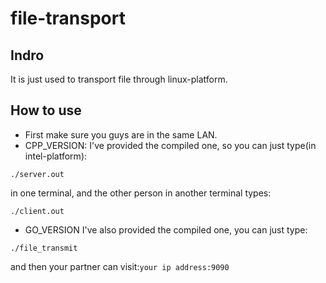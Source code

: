 # file-transport

## Indro
It is just used to transport file through linux-platform.

## How to use
- First make sure you guys are in the same LAN.
- CPP_VERSION:
I've provided the compiled one, so you can just type(in intel-platform):
```
./server.out
```
in one terminal, and the other person in another terminal types:
```
./client.out
```

- GO_VERSION
I've also provided the compiled one, you can just type:
```
./file_transmit
```
and then your partner can visit:`your ip address:9090`

